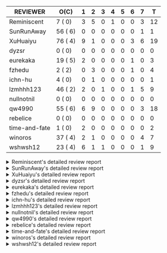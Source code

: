 |   REVIEWER    |  O(C)   | 1 | 2 | 3 | 4 | 5 | 6 | 7 | T  |
|---------------|---------|---|---|---|---|---|---|---|----|
| Reminiscent   |  7 ( 0) | 3 | 5 | 0 | 1 | 0 | 0 | 3 | 12 |
| SunRunAway    | 56 ( 6) | 0 | 0 | 0 | 0 | 0 | 0 | 1 |  1 |
| XuHuaiyu      | 76 ( 4) | 9 | 1 | 0 | 0 | 0 | 3 | 6 | 19 |
| dyzsr         |  0 ( 0) | 0 | 0 | 0 | 0 | 0 | 0 | 0 |  0 |
| eurekaka      | 19 ( 5) | 2 | 0 | 0 | 0 | 0 | 1 | 0 |  3 |
| fzhedu        |  2 ( 2) | 0 | 3 | 0 | 0 | 0 | 1 | 0 |  4 |
| ichn-hu       |  4 ( 0) | 0 | 1 | 0 | 0 | 0 | 0 | 0 |  1 |
| lzmhhh123     | 46 ( 2) | 2 | 0 | 1 | 0 | 0 | 1 | 5 |  9 |
| nullnotnil    |  0 ( 0) | 0 | 0 | 0 | 0 | 0 | 0 | 0 |  0 |
| qw4990        | 55 ( 6) | 6 | 9 | 0 | 0 | 0 | 0 | 3 | 18 |
| rebelice      |  0 ( 0) | 0 | 0 | 0 | 0 | 0 | 0 | 0 |  0 |
| time-and-fate |  1 ( 0) | 2 | 0 | 0 | 0 | 0 | 0 | 0 |  2 |
| winoros       | 37 ( 4) | 2 | 1 | 0 | 0 | 0 | 0 | 4 |  7 |
| wshwsh12      | 23 ( 4) | 6 | 1 | 1 | 0 | 0 | 0 | 1 |  9 |


<details> 
  <summary>Reminiscent's detailed review report</summary> 

## To Be Reviewed

|    REPO    |                                                               PR                                                                | C | LASTED |
|------------|---------------------------------------------------------------------------------------------------------------------------------|---|--------|
| tidb/21137 | [executor: specially handle empty input for apply's outer child aggregate (#20544)](https://github.com/pingcap/tidb/pull/21137) |   | 41d20h |
| tidb/21550 | [planner : fix unsigned_decimal_col=-int_cnst access index (#21198)](https://github.com/pingcap/tidb/pull/21550)                |   | 22d20h |
| tidb/21614 | [planner: do not propagate column eq with different column types (#21495)](https://github.com/pingcap/tidb/pull/21614)          |   | 21d14h |
| tidb/21896 | [planner: fix union doesn't handle collate correctly (#21854)](https://github.com/pingcap/tidb/pull/21896)                      |   | 9d19h  |
| tidb/21936 | [expression: fix wrong type inferring for ceiling function. (#21920)](https://github.com/pingcap/tidb/pull/21936)               |   | 8d17h  |
| tidb/21957 | [planner: fix unknown columns in join using below agg (#21922)](https://github.com/pingcap/tidb/pull/21957)                     |   | 7d23h  |
| tidb/21964 | [planner: add plancodec id for all type TableScan/IndexScan. (#21935)](https://github.com/pingcap/tidb/pull/21964)              |   | 7d18h  |


## Reviewed in Last 7 Days

|    REPO    |                                                                  PR                                                                  | C | D |   R   |
|------------|--------------------------------------------------------------------------------------------------------------------------------------|---|---|-------|
| tidb/22104 | [executor: fix incompatible escape behaviors in `select into outfile` (#22100)](https://github.com/pingcap/tidb/pull/22104)          |   | 1 | 0h    |
| tidb/22103 | [executor: fix incompatible escape behaviors in `select into outfile` (#22100)](https://github.com/pingcap/tidb/pull/22103)          |   | 1 | 0h    |
| tidb/22100 | [executor: fix incompatible escape behaviors in `select into outfile`](https://github.com/pingcap/tidb/pull/22100)                   |   | 1 | 0h    |
| tidb/22074 | [planner: fix incorrect range for prefix index range scan (#22037)](https://github.com/pingcap/tidb/pull/22074)                      |   | 2 | 0h    |
| tidb/22075 | [planner: fix incorrect range for prefix index range scan (#22037)](https://github.com/pingcap/tidb/pull/22075)                      |   | 2 | 0h    |
| tidb/21994 | [range: fix overflow value access index ](https://github.com/pingcap/tidb/pull/21994)                                                |   | 2 | 5d0h  |
| tidb/21868 | [bindinfo: sync concurrent ops on mysql.bind_info from multiple tidb instances (#21629)](https://github.com/pingcap/tidb/pull/21868) |   | 2 | 11d7h |
| tidb/21931 | [*: support baseline capture for prepared statements (#21271)](https://github.com/pingcap/tidb/pull/21931)                           |   | 2 | 6d19h |
| tidb/22037 | [planner: fix incorrect range for prefix index range scan](https://github.com/pingcap/tidb/pull/22037)                               |   | 4 | 2d12h |
| tidb/21782 | [bindinfo: refine logs of SQL bind (#21351)](https://github.com/pingcap/tidb/pull/21782)                                             |   | 7 | 8d23h |
| tidb/21970 | [planner: generate correct query block name and offset for update / delete (#21823)](https://github.com/pingcap/tidb/pull/21970)     |   | 7 | 17h   |
| tidb/21941 | [bindinfo: enforce default_db to lower case for SQL bind operations (#21861)](https://github.com/pingcap/tidb/pull/21941)            |   | 7 | 1d15h |


</details> 


<details> 
  <summary>SunRunAway's detailed review report</summary> 

## To Be Reviewed

|     REPO     |                                                                      PR                                                                       | C | LASTED  |
|--------------|-----------------------------------------------------------------------------------------------------------------------------------------------|---|---------|
| docs-cn/4913 | [explain: add indexes](https://github.com/pingcap/docs-cn/pull/4913)                                                                          |   | 44d18h  |
| docs/4547    | [add log redaction-related contents](https://github.com/pingcap/docs/pull/4547)                                                               |   | 14h     |
| tidb/15370   | [planner,executor: Refactor Shuffle and implement parallel Sort](https://github.com/pingcap/tidb/pull/15370)                                  | Y | 291d19h |
| docs-cn/4933 | [explain: add joins](https://github.com/pingcap/docs-cn/pull/4933)                                                                            |   | 40d20h  |
| tidb/15462   | [executor: implement `graceHashJoin`](https://github.com/pingcap/tidb/pull/15462)                                                             | Y | 287d18h |
| tidb/16967   | [executor: Refactor Shuffle and implement parallel sort (executor part)](https://github.com/pingcap/tidb/pull/16967)                          | Y | 242d10h |
| tidb/17238   | [*: refactor table.Allocator to improve readability](https://github.com/pingcap/tidb/pull/17238)                                              |   | 229d18h |
| tidb/19120   | [executor: Concurrently fetch chunks and insert them to a concurrent hash table in hash build](https://github.com/pingcap/tidb/pull/19120)    |   | 141d21h |
| tidb/19178   | [executor: Refactor probe channel](https://github.com/pingcap/tidb/pull/19178)                                                                |   | 139d17h |
| tidb/19347   | [executor: support new syntax `create/drop binding for digest` for tidb dashboard usage](https://github.com/pingcap/tidb/pull/19347)          |   | 131d23h |
| tidb/19807   | [executor: parallel evaluation for hash aggregate distinct](https://github.com/pingcap/tidb/pull/19807)                                       |   | 117d11h |
| tidb/19900   | [executor: enable inline projection for sort&topN](https://github.com/pingcap/tidb/pull/19900)                                                | Y | 112d18h |
| tidb/20140   | [expressions: Support `bin-to-uuid` and `uuid-to-bin`](https://github.com/pingcap/tidb/pull/20140)                                            |   | 99d22h  |
| tidb/20220   | [*: new secondary index value format](https://github.com/pingcap/tidb/pull/20220)                                                             |   | 96d17h  |
| tidb/20316   | [docs/design: add design doc for index usage information](https://github.com/pingcap/tidb/pull/20316)                                         |   | 91d17h  |
| tidb/20335   | [planner, executor: enable inline projection for Selection](https://github.com/pingcap/tidb/pull/20335)                                       | Y | 88d18h  |
| tidb/20360   | [planner: refine explain info for batch cop](https://github.com/pingcap/tidb/pull/20360)                                                      |   | 82d22h  |
| tidb/20397   | [parser: replace ast.SelectLockInShareMode with ast.SelectLockForShare](https://github.com/pingcap/tidb/pull/20397)                           |   | 80d18h  |
| tidb/20615   | [utils: Avoid panic when getting memory](https://github.com/pingcap/tidb/pull/20615)                                                          |   | 68d2h   |
| tidb/20689   | [expression: make TIME function compatible with MySQL (#19158)](https://github.com/pingcap/tidb/pull/20689)                                   |   | 63d20h  |
| tidb/20750   | [executor, infoschema, planner: optimize query cluster_slow_query](https://github.com/pingcap/tidb/pull/20750)                                |   | 58d23h  |
| tidb/20752   | [*: trace statsCache and preparePlanCache by Global memory tracker.](https://github.com/pingcap/tidb/pull/20752)                              |   | 58d22h  |
| tidb/20765   | [planner: support stable result mode](https://github.com/pingcap/tidb/pull/20765)                                                             |   | 58d17h  |
| tidb/21137   | [executor: specially handle empty input for apply's outer child aggregate (#20544)](https://github.com/pingcap/tidb/pull/21137)               |   | 41d20h  |
| tidb/21207   | [planner: fix the inappropriate out-of-range range estimation rule](https://github.com/pingcap/tidb/pull/21207)                               |   | 37d19h  |
| tidb/21277   | [executor: fix split table with large integers](https://github.com/pingcap/tidb/pull/21277)                                                   |   | 35d20h  |
| tidb/21310   | [types: convert string to MySQL BIT correctly](https://github.com/pingcap/tidb/pull/21310)                                                    |   | 34d22h  |
| tidb/21364   | [expression: Add test cases to cover the cases when invalid int value is casted as TIME (#18653)](https://github.com/pingcap/tidb/pull/21364) |   | 31d1h   |
| tidb/21381   | [*: optimize analyze cluster index table](https://github.com/pingcap/tidb/pull/21381)                                                         |   | 30d17h  |
| tidb/21386   | [expression: Disable cast decimal as string push down to TiFlash](https://github.com/pingcap/tidb/pull/21386)                                 |   | 30d16h  |
| tidb/21443   | [*: Let binary literal can be convert to enum and set (#20789)](https://github.com/pingcap/tidb/pull/21443)                                   |   | 28d14h  |
| tidb/21504   | [planner: fix invalid convert type in between...and... (#19820)](https://github.com/pingcap/tidb/pull/21504)                                  | Y | 26d15h  |
| tidb/21546   | [planner: do not push down the aggregation function with correlated column (#21453)](https://github.com/pingcap/tidb/pull/21546)              |   | 22d23h  |
| tidb/21573   | [expression: fix incorrect result of IsTrue function for time types (#21534)](https://github.com/pingcap/tidb/pull/21573)                     |   | 22d13h  |
| tidb/21810   | [expression: handle hybrid field types for where clause (#21724)](https://github.com/pingcap/tidb/pull/21810)                                 |   | 15d18h  |
| tidb/21813   | [expression: handle tp.flen overflow in to_base64 function (#20947)](https://github.com/pingcap/tidb/pull/21813)                              |   | 15d17h  |
| tidb/21834   | [planner: enhanced index range calculation plan](https://github.com/pingcap/tidb/pull/21834)                                                  |   | 14d19h  |
| tidb/21876   | [planner: bypass the DNF restriction if index merge hint is specified (#20799)](https://github.com/pingcap/tidb/pull/21876)                   |   | 12d19h  |
| tidb/21877   | [planner: fix correlated aggregates which should be evaluated in outer query (#21431)](https://github.com/pingcap/tidb/pull/21877)            |   | 12d19h  |
| tidb/21878   | [planner: do not push down lock to pointGet/bacthPointGet when selection exists](https://github.com/pingcap/tidb/pull/21878)                  |   | 12d18h  |
| tidb/21890   | [*: redact some error code, part(3/3) (#21866)](https://github.com/pingcap/tidb/pull/21890)                                                   |   | 10d15h  |
| tidb/21936   | [expression: fix wrong type inferring for ceiling function. (#21920)](https://github.com/pingcap/tidb/pull/21936)                             |   | 8d17h   |
| tidb/21956   | [planner/preprocessor: disallow into-outfile clause in some place](https://github.com/pingcap/tidb/pull/21956)                                |   | 7d23h   |
| tidb/21960   | [types: Regard `TypeNewDecimal` as not a `hasVariantFieldLength` type. (#21849)](https://github.com/pingcap/tidb/pull/21960)                  |   | 7d21h   |
| tidb/21982   | [executor: improve the runtime stats of index lookup reader](https://github.com/pingcap/tidb/pull/21982)                                      |   | 7d14h   |
| tidb/22026   | [expression: separated arithmeticPlusIntSig](https://github.com/pingcap/tidb/pull/22026)                                                      |   | 5d20h   |
| tidb/22043   | [planner, executor: enhance the limit pushdown rule.](https://github.com/pingcap/tidb/pull/22043)                                             |   | 3d11h   |
| tidb/22058   | [variable: move noop sysvars to separate file](https://github.com/pingcap/tidb/pull/22058)                                                    |   | 2d7h    |
| tidb/22073   | [executor: always decode the value first and then the handle](https://github.com/pingcap/tidb/pull/22073)                                     |   | 1d18h   |
| tidb/22089   | [executor: fix signed cluster index behavior (#22085)](https://github.com/pingcap/tidb/pull/22089)                                            |   | 23h     |
| tidb/22090   | [planner: push aggregation operators down to projection and union by default](https://github.com/pingcap/tidb/pull/22090)                     |   | 22h     |
| tidb/22103   | [executor: fix incompatible escape behaviors in `select into outfile` (#22100)](https://github.com/pingcap/tidb/pull/22103)                   |   | 16h     |
| tidb/22104   | [executor: fix incompatible escape behaviors in `select into outfile` (#22100)](https://github.com/pingcap/tidb/pull/22104)                   |   | 16h     |
| tidb/22106   | [executor: avoid log duplicate index name in slow-log (#22057)](https://github.com/pingcap/tidb/pull/22106)                                   |   | 14h     |
| tidb/22107   | [executor: avoid log duplicate index name in slow-log (#22057)](https://github.com/pingcap/tidb/pull/22107)                                   |   | 14h     |
| tidb/22114   | [test: fix globalkilltest (#21987)](https://github.com/pingcap/tidb/pull/22114)                                                               |   | 12h     |


## Reviewed in Last 7 Days

|    REPO    |                                   PR                                   | C | D | R  |
|------------|------------------------------------------------------------------------|---|---|----|
| tidb/21987 | [test: fix globalkilltest](https://github.com/pingcap/tidb/pull/21987) |   | 7 | 9h |


</details> 


<details> 
  <summary>XuHuaiyu's detailed review report</summary> 

## To Be Reviewed

|     REPO     |                                                                              PR                                                                              | C | LASTED  |
|--------------|--------------------------------------------------------------------------------------------------------------------------------------------------------------|---|---------|
| tidb/19292   | [planner: suppport left join in join reorder](https://github.com/pingcap/tidb/pull/19292)                                                                    |   | 133d17h |
| docs-cn/5139 | [system variable: add tidb_enable_rate_limit_action  (#4975)](https://github.com/pingcap/docs-cn/pull/5139)                                                  |   | 9d15h   |
| tidb/19900   | [executor: enable inline projection for sort&topN](https://github.com/pingcap/tidb/pull/19900)                                                               | Y | 112d18h |
| tidb/20040   | [planner, expression: take NullFlag into consideration when optimize the `int non-const` <cmp > `non-int const`](https://github.com/pingcap/tidb/pull/20040) | Y | 105d14h |
| tidb/20140   | [expressions: Support `bin-to-uuid` and `uuid-to-bin`](https://github.com/pingcap/tidb/pull/20140)                                                           |   | 99d22h  |
| tidb/20311   | [expression: fix overflow error when convert bit to int64 (#20266)](https://github.com/pingcap/tidb/pull/20311)                                              |   | 91d21h  |
| tidb/20350   | [executor: support read global indexes in IndexMergeReader and index join](https://github.com/pingcap/tidb/pull/20350)                                       | Y | 85d14h  |
| tidb/20505   | [*: Add metrics for oom-action and sql memory usage.](https://github.com/pingcap/tidb/pull/20505)                                                            |   | 72d19h  |
| tidb/20576   | [*: fix stats feedback after tableReader handle multiple ranges](https://github.com/pingcap/tidb/pull/20576)                                                 |   | 70d13h  |
| tidb/20613   | [executor: fix issue of hash join fetch time inaccurate](https://github.com/pingcap/tidb/pull/20613)                                                         |   | 68d13h  |
| tidb/20752   | [*: trace statsCache and preparePlanCache by Global memory tracker.](https://github.com/pingcap/tidb/pull/20752)                                             |   | 58d22h  |
| tidb/20790   | [collation: add pinyin collation for chinese charset support](https://github.com/pingcap/tidb/pull/20790)                                                    |   | 57d21h  |
| tidb/20793   | [planner, executor: enable inline projection for Apply](https://github.com/pingcap/tidb/pull/20793)                                                          |   | 57d21h  |
| tidb/20905   | [planner: fix statement-optimize not work in `TryFastPlan`](https://github.com/pingcap/tidb/pull/20905)                                                      |   | 54d17h  |
| tidb/20972   | [expression: POC implementation of Vitess hashing algorithm.](https://github.com/pingcap/tidb/pull/20972)                                                    |   | 50d1h   |
| tidb/21064   | [planner, executor: fix cast not check error](https://github.com/pingcap/tidb/pull/21064)                                                                    |   | 45d9h   |
| tidb/21149   | [executor:Add runtime stat for IndexMergeReaderExecutor (#20653)](https://github.com/pingcap/tidb/pull/21149)                                                |   | 41d15h  |
| tidb/21155   | [util/chunk: fix slice out of bound panic](https://github.com/pingcap/tidb/pull/21155)                                                                       |   | 41d12h  |
| tidb/21228   | [executor: return the result immediately when combining LIMIT row_count with DISTINCT](https://github.com/pingcap/tidb/pull/21228)                           |   | 37d14h  |
| tidb/21304   | [executor: Add the HashAggExec runtime information (#20577)](https://github.com/pingcap/tidb/pull/21304)                                                     |   | 35d12h  |
| tidb/21334   | [*: make rollback work on user-defined variables](https://github.com/pingcap/tidb/pull/21334)                                                                |   | 34d14h  |
| tidb/21340   | [executor: initialize expensive query handler on domain creation](https://github.com/pingcap/tidb/pull/21340)                                                |   | 34d0h   |
| tidb/21425   | [planner: natural join not consider rowid and null eq not propagate (#21328)](https://github.com/pingcap/tidb/pull/21425)                                    |   | 28d22h  |
| tidb/21459   | [planner: push down projection for tiflash](https://github.com/pingcap/tidb/pull/21459)                                                                      |   | 27d22h  |
| tidb/21473   | [ddl: check the generated column offset when modifies column (#21458)](https://github.com/pingcap/tidb/pull/21473)                                           |   | 27d17h  |
| tidb/21476   | [planner: check for decimal format in cast expr (#20836)](https://github.com/pingcap/tidb/pull/21476)                                                        |   | 27d15h  |
| tidb/21477   | [planner: check for decimal format in cast expr (#20836)](https://github.com/pingcap/tidb/pull/21477)                                                        |   | 27d15h  |
| tidb/21483   | [executor, store/tikv: locks exist keys for point_get & batch_point_get (#21229)](https://github.com/pingcap/tidb/pull/21483)                                |   | 27d13h  |
| tidb/21488   | [planner: fix ambiguous field when resolve having expr  (#21165)](https://github.com/pingcap/tidb/pull/21488)                                                |   | 26d23h  |
| tidb/21504   | [planner: fix invalid convert type in between...and... (#19820)](https://github.com/pingcap/tidb/pull/21504)                                                 | Y | 26d15h  |
| tidb/21532   | [expression: set IsBooleanFlag for boolean scalar functions (#20706)](https://github.com/pingcap/tidb/pull/21532)                                            |   | 23d17h  |
| tidb/21536   | [executor: add slow-log file meta cache to avoid repeat read file meta information](https://github.com/pingcap/tidb/pull/21536)                              |   | 23d15h  |
| tidb/21550   | [planner : fix unsigned_decimal_col=-int_cnst access index (#21198)](https://github.com/pingcap/tidb/pull/21550)                                             |   | 22d20h  |
| tidb/21564   | [ddl: fix Incorrect behavior of NO_ZERO_DATE when altering table](https://github.com/pingcap/tidb/pull/21564)                                                |   | 22d16h  |
| tidb/21573   | [expression: fix incorrect result of IsTrue function for time types (#21534)](https://github.com/pingcap/tidb/pull/21573)                                    |   | 22d13h  |
| tidb/21590   | [expression: fix compatibility behaviors in sec_to_time with MySQL  (#21555)](https://github.com/pingcap/tidb/pull/21590)                                    |   | 21d21h  |
| tidb/21593   | [expression: fix convert number base for hybrid type (#21554)](https://github.com/pingcap/tidb/pull/21593)                                                   |   | 21d20h  |
| tidb/21602   | [expression: not evaluate time addition for timestamp with 2 args if 1st arg's year is zero (#21572)](https://github.com/pingcap/tidb/pull/21602)            |   | 21d17h  |
| tidb/21608   | [expression: fix error "invalid time format: '{0 0 0 0 0 0 0}'" for timestampAdd (#21591)](https://github.com/pingcap/tidb/pull/21608)                       |   | 21d16h  |
| tidb/21610   | [*: remove needless InInsertStmt (#19787)](https://github.com/pingcap/tidb/pull/21610)                                                                       |   | 21d15h  |
| tidb/21614   | [planner: do not propagate column eq with different column types (#21495)](https://github.com/pingcap/tidb/pull/21614)                                       |   | 21d14h  |
| tidb/21626   | [test: convert test to benchmard test to make ci stable (#21616)](https://github.com/pingcap/tidb/pull/21626)                                                |   | 20d23h  |
| tidb/21635   | [expression: handle invalid argument for addtime and subtime function  (#21600)](https://github.com/pingcap/tidb/pull/21635)                                 |   | 20d19h  |
| tidb/21673   | [expression, types: fix unexpected result from TIME() when fsp digits > 6 (#21652)](https://github.com/pingcap/tidb/pull/21673)                              |   | 19d17h  |
| tidb/21676   | [expression: fix compatibility of extract day_time unit functions (#21601)](https://github.com/pingcap/tidb/pull/21676)                                      |   | 19d17h  |
| tidb/21680   | [planner: report error when ORDER BY conflicts with DISTINCT (#21286)](https://github.com/pingcap/tidb/pull/21680)                                           |   | 19d16h  |
| tidb/21697   | [planner: check for only_full_group_by in ORDER BY and HAVING (#21216)](https://github.com/pingcap/tidb/pull/21697)                                          |   | 16d20h  |
| tidb/21711   | [expression: Fix unexpected panic when using IF function. (#21132)](https://github.com/pingcap/tidb/pull/21711)                                              |   | 16d17h  |
| tidb/21714   | [planner: fix the coercibility of the cast function (#21705)](https://github.com/pingcap/tidb/pull/21714)                                                    |   | 16d17h  |
| tidb/21718   | [types: fix compare object json type (#21703)](https://github.com/pingcap/tidb/pull/21718)                                                                   |   | 16d16h  |
| tidb/21785   | [types: fix compare float64 with float64 in json (#21709)](https://github.com/pingcap/tidb/pull/21785)                                                       |   | 15d22h  |
| tidb/21808   | [planner: fix the fail when we compare multi fields in the subquery (#21699)](https://github.com/pingcap/tidb/pull/21808)                                    |   | 15d18h  |
| tidb/21810   | [expression: handle hybrid field types for where clause (#21724)](https://github.com/pingcap/tidb/pull/21810)                                                |   | 15d18h  |
| tidb/21813   | [expression: handle tp.flen overflow in to_base64 function (#20947)](https://github.com/pingcap/tidb/pull/21813)                                             |   | 15d17h  |
| tidb/21826   | [types: refine JSON conversion, throw err when object/array convert to integer/float/decimal](https://github.com/pingcap/tidb/pull/21826)                    |   | 15d11h  |
| tidb/21839   | [planner/core: add 'split table using statistics' statement](https://github.com/pingcap/tidb/pull/21839)                                                     |   | 14d15h  |
| tidb/21853   | [expression: fix compatibility behaviors in time_format with MySQL (#21559)](https://github.com/pingcap/tidb/pull/21853)                                     |   | 13d19h  |
| tidb/21870   | [types: report error for json object with key length >= 65536 (#21779)](https://github.com/pingcap/tidb/pull/21870)                                          |   | 12d23h  |
| tidb/21874   | [expression:truncate decimal value instead of return error (#21691)](https://github.com/pingcap/tidb/pull/21874)                                             |   | 12d20h  |
| tidb/21877   | [planner: fix correlated aggregates which should be evaluated in outer query (#21431)](https://github.com/pingcap/tidb/pull/21877)                           |   | 12d19h  |
| tidb/21896   | [planner: fix union doesn't handle collate correctly (#21854)](https://github.com/pingcap/tidb/pull/21896)                                                   |   | 9d19h   |
| tidb/21897   | [executor: support exact staleness begin statement](https://github.com/pingcap/tidb/pull/21897)                                                              |   | 9d18h   |
| tidb/21916   | [server: double type column from table should ignore its decimal (#21788)](https://github.com/pingcap/tidb/pull/21916)                                       |   | 8d23h   |
| tidb/21924   | [expression: fix type infer for tidb's builtin compare(least and greatest) (#21150)](https://github.com/pingcap/tidb/pull/21924)                             |   | 8d19h   |
| tidb/21936   | [expression: fix wrong type inferring for ceiling function. (#21920)](https://github.com/pingcap/tidb/pull/21936)                                            |   | 8d17h   |
| tidb/21957   | [planner: fix unknown columns in join using below agg (#21922)](https://github.com/pingcap/tidb/pull/21957)                                                  |   | 7d23h   |
| tidb/21958   | [expression: fix comparing json with string (#21903)](https://github.com/pingcap/tidb/pull/21958)                                                            |   | 7d22h   |
| tidb/21964   | [planner: add plancodec id for all type TableScan/IndexScan. (#21935)](https://github.com/pingcap/tidb/pull/21964)                                           |   | 7d18h   |
| tidb/21972   | [executor: throw error when prepared statement is execute, deallocate or prepare (#21962)](https://github.com/pingcap/tidb/pull/21972)                       |   | 7d16h   |
| tidb/21982   | [executor: improve the runtime stats of index lookup reader](https://github.com/pingcap/tidb/pull/21982)                                                     |   | 7d14h   |
| tidb/22013   | [executor: fix unstable test Issue16696 (#22009)](https://github.com/pingcap/tidb/pull/22013)                                                                |   | 6d17h   |
| tidb/22014   | [executor: fix unstable test Issue16696 (#22009)](https://github.com/pingcap/tidb/pull/22014)                                                                |   | 6d17h   |
| tidb/22078   | [expression: return correct results for user variables of datetime type](https://github.com/pingcap/tidb/pull/22078)                                         |   | 1d16h   |
| tidb/22080   | [planner, expression: fix error when using IN combined with subquery](https://github.com/pingcap/tidb/pull/22080)                                            |   | 1d16h   |
| tidb/22092   | [store: trace `loadRegion` to see the PD region cache loading](https://github.com/pingcap/tidb/pull/22092)                                                   |   | 22h     |
| tidb/22107   | [executor: avoid log duplicate index name in slow-log (#22057)](https://github.com/pingcap/tidb/pull/22107)                                                  |   | 14h     |


## Reviewed in Last 7 Days

|     REPO     |                                                                    PR                                                                     | C | D |   R   |
|--------------|-------------------------------------------------------------------------------------------------------------------------------------------|---|---|-------|
| tidb/22111   | [config, session: promise the compatibility of oom-action when upgrading (#22102)](https://github.com/pingcap/tidb/pull/22111)            |   | 1 | 1h    |
| tidb/22115   | [util: add cache for mem info in container (#22109)](https://github.com/pingcap/tidb/pull/22115)                                          |   | 1 | 0h    |
| tidb/22112   | [bootstrap: add mysql.user columns for parser#1121 (#21856)](https://github.com/pingcap/tidb/pull/22112)                                  |   | 1 | 0h    |
| tidb/22104   | [executor: fix incompatible escape behaviors in `select into outfile` (#22100)](https://github.com/pingcap/tidb/pull/22104)               |   | 1 | 2h    |
| tidb/22103   | [executor: fix incompatible escape behaviors in `select into outfile` (#22100)](https://github.com/pingcap/tidb/pull/22103)               |   | 1 | 2h    |
| tidb/22100   | [executor: fix incompatible escape behaviors in `select into outfile`](https://github.com/pingcap/tidb/pull/22100)                        |   | 1 | 0h    |
| tidb/22095   | [select into outfile `untime error: index out of range` (#22038)](https://github.com/pingcap/tidb/pull/22095)                             |   | 1 | 1h    |
| tidb/22094   | [select into outfile `untime error: index out of range` (#22038)](https://github.com/pingcap/tidb/pull/22094)                             |   | 1 | 1h    |
| tidb/22038   | [select into outfile `untime error: index out of range`](https://github.com/pingcap/tidb/pull/22038)                                      |   | 1 | 4d17h |
| tidb/22056   | [planner, store/tikv, executor:Support shuffled hash join and refine codes (#20894)](https://github.com/pingcap/tidb/pull/22056)          |   | 2 | 21h   |
| docs-cn/5159 | [add variable item `tidb_track_aggregate_memory_usage`](https://github.com/pingcap/docs-cn/pull/5159)                                     |   | 6 | 1d6h  |
| tidb/20894   | [planner, store/tikv, executor:Support shuffled hash join and refine codes](https://github.com/pingcap/tidb/pull/20894)                   |   | 6 | 49d0h |
| tidb/22022   | [planner/codec: fix issue of decode plan error cause by without escape special char (#21937)](https://github.com/pingcap/tidb/pull/22022) |   | 6 | 3h    |
| tidb/22019   | [planner/codec: fix issue of decode plan error cause by without escape special char (#21937)](https://github.com/pingcap/tidb/pull/22019) |   | 7 | 13h   |
| tidb/21937   | [planner/codec: fix issue of decode plan error cause by without escape special char](https://github.com/pingcap/tidb/pull/21937)          |   | 7 | 2d0h  |
| tidb/22009   | [executor: fix unstable test Issue16696](https://github.com/pingcap/tidb/pull/22009)                                                      |   | 7 | 0h    |
| tidb/22008   | [ddl: fix db_test failure caused by domain reload delay under a high overload (#21928)](https://github.com/pingcap/tidb/pull/22008)       |   | 7 | 0h    |
| tidb/21497   | [ddl: add the `not` expression check when creating a partition table](https://github.com/pingcap/tidb/pull/21497)                         |   | 7 | 20d0h |
| tidb/21997   | [planner: add special partition pruner for list columns partition (#21577)](https://github.com/pingcap/tidb/pull/21997)                   |   | 7 | 1h    |


</details> 


<details> 
  <summary>dyzsr's detailed review report</summary> 

## To Be Reviewed

| REPO | PR | C | LASTED |
|------|----|---|--------|


## Reviewed in Last 7 Days

| REPO | PR | C | D | R |
|------|----|---|---|---|


</details> 


<details> 
  <summary>eurekaka's detailed review report</summary> 

## To Be Reviewed

|    REPO    |                                                                  PR                                                                  | C | LASTED  |
|------------|--------------------------------------------------------------------------------------------------------------------------------------|---|---------|
| tidb/14729 | [planner: fix constant propagation for PredicatePushDown](https://github.com/pingcap/tidb/pull/14729)                                | Y | 323d18h |
| tidb/14831 | [planner/cascades: add implementationRule for IndexLookUpJoin](https://github.com/pingcap/tidb/pull/14831)                           |   | 316d18h |
| tidb/15090 | [planner/cascades: refine the row count estimation of TiKV layer Selection](https://github.com/pingcap/tidb/pull/15090)              |   | 302d18h |
| tidb/15157 | [planner/cascades: implement `HashCode` method for all the LogicalPlans](https://github.com/pingcap/tidb/pull/15157)                 | Y | 300d14h |
| tidb/15335 | [planner/cascades: add transformation rule PullAggregationUpApply & EliminateMaxOneRow](https://github.com/pingcap/tidb/pull/15335)  |   | 293d18h |
| tidb/15370 | [planner,executor: Refactor Shuffle and implement parallel Sort](https://github.com/pingcap/tidb/pull/15370)                         | Y | 291d19h |
| tidb/17276 | [planner/cascades: add rule InjectProjectionBelowSort](https://github.com/pingcap/tidb/pull/17276)                                   | Y | 226d9h  |
| tidb/18882 | [planner, executor: add explain for `MetricSummaryTableExtractor`](https://github.com/pingcap/tidb/pull/18882)                       | Y | 153d17h |
| tidb/19347 | [executor: support new syntax `create/drop binding for digest` for tidb dashboard usage](https://github.com/pingcap/tidb/pull/19347) |   | 131d23h |
| tidb/20580 | [statistics: add bucket ndv for index histogram](https://github.com/pingcap/tidb/pull/20580)                                         |   | 69d20h  |
| tidb/20877 | [statistics: collect index usage information](https://github.com/pingcap/tidb/pull/20877)                                            |   | 55d17h  |
| tidb/21444 | [planner: ignore anonymous index while tiflash replica is available](https://github.com/pingcap/tidb/pull/21444)                     |   | 28d12h  |
| tidb/21459 | [planner: push down projection for tiflash](https://github.com/pingcap/tidb/pull/21459)                                              |   | 27d22h  |
| tidb/21488 | [planner: fix ambiguous field when resolve having expr  (#21165)](https://github.com/pingcap/tidb/pull/21488)                        |   | 26d23h  |
| tidb/21573 | [expression: fix incorrect result of IsTrue function for time types (#21534)](https://github.com/pingcap/tidb/pull/21573)            |   | 22d13h  |
| tidb/21680 | [planner: report error when ORDER BY conflicts with DISTINCT (#21286)](https://github.com/pingcap/tidb/pull/21680)                   |   | 19d16h  |
| tidb/21697 | [planner: check for only_full_group_by in ORDER BY and HAVING (#21216)](https://github.com/pingcap/tidb/pull/21697)                  |   | 16d20h  |
| tidb/21994 | [range: fix overflow value access index ](https://github.com/pingcap/tidb/pull/21994)                                                |   | 6d23h   |
| tidb/22086 | [planner/core: fix a bug of adding enforcer.](https://github.com/pingcap/tidb/pull/22086)                                            |   | 1d11h   |


## Reviewed in Last 7 Days

|      REPO      |                                                                   PR                                                                   | C | D |   R   |
|----------------|----------------------------------------------------------------------------------------------------------------------------------------|---|---|-------|
| tidb/22080     | [planner, expression: fix error when using IN combined with subquery](https://github.com/pingcap/tidb/pull/22080)                      |   | 1 | 23h   |
| tidb/21275     | [*: rewrite origin SQL with default DB for SQL bindings](https://github.com/pingcap/tidb/pull/21275)                                   |   | 1 | 35d1h |
| tidb-test/1140 | [mysql_test: update show create table with charset info if column is generate (#1096)](https://github.com/pingcap/tidb-test/pull/1140) |   | 6 | 1h    |


</details> 


<details> 
  <summary>fzhedu's detailed review report</summary> 

## To Be Reviewed

|    REPO    |                                                   PR                                                   | C | LASTED  |
|------------|--------------------------------------------------------------------------------------------------------|---|---------|
| tidb/19845 | [expression:fix FORMAT compatibility issue #11206](https://github.com/pingcap/tidb/pull/19845)         | Y | 114d16h |
| tidb/20117 | [optimizer: fix issue on incorrect result of natural join](https://github.com/pingcap/tidb/pull/20117) | Y | 100d21h |


## Reviewed in Last 7 Days

|    REPO    |                                                                PR                                                                | C | D |   R    |
|------------|----------------------------------------------------------------------------------------------------------------------------------|---|---|--------|
| tidb/22053 | [execution: support explain analyze in mpp execution.](https://github.com/pingcap/tidb/pull/22053)                               |   | 2 | 23h    |
| tidb/22056 | [planner, store/tikv, executor:Support shuffled hash join and refine codes (#20894)](https://github.com/pingcap/tidb/pull/22056) |   | 2 | 21h    |
| tidb/20894 | [planner, store/tikv, executor:Support shuffled hash join and refine codes](https://github.com/pingcap/tidb/pull/20894)          |   | 2 | 52d19h |
| tidb/21631 | [tests: add mpp mock test, part 2](https://github.com/pingcap/tidb/pull/21631)                                                   |   | 6 | 15d1h  |


</details> 


<details> 
  <summary>ichn-hu's detailed review report</summary> 

## To Be Reviewed

|    REPO    |                                                            PR                                                            | C | LASTED  |
|------------|--------------------------------------------------------------------------------------------------------------------------|---|---------|
| tidb/18312 | [expression: fix compatible problem with mysql when parse datetime](https://github.com/pingcap/tidb/pull/18312)          |   | 182d17h |
| tidb/21676 | [expression: fix compatibility of extract day_time unit functions (#21601)](https://github.com/pingcap/tidb/pull/21676)  |   | 19d17h  |
| tidb/21850 | [expression: add implicit eval int and real for function dayname (#21806)](https://github.com/pingcap/tidb/pull/21850)   |   | 13d19h  |
| tidb/21853 | [expression: fix compatibility behaviors in time_format with MySQL (#21559)](https://github.com/pingcap/tidb/pull/21853) |   | 13d19h  |


## Reviewed in Last 7 Days

|    REPO    |                                                  PR                                                  | C | D |   R   |
|------------|------------------------------------------------------------------------------------------------------|---|---|-------|
| tidb/22038 | [select into outfile `untime error: index out of range`](https://github.com/pingcap/tidb/pull/22038) |   | 2 | 3d17h |


</details> 


<details> 
  <summary>lzmhhh123's detailed review report</summary> 

## To Be Reviewed

|     REPO     |                                                                    PR                                                                     | C | LASTED  |
|--------------|-------------------------------------------------------------------------------------------------------------------------------------------|---|---------|
| tidb/14729   | [planner: fix constant propagation for PredicatePushDown](https://github.com/pingcap/tidb/pull/14729)                                     | Y | 323d18h |
| docs-cn/4913 | [explain: add indexes](https://github.com/pingcap/docs-cn/pull/4913)                                                                      |   | 44d18h  |
| tidb/17414   | [add curCost based join reorder algorithm](https://github.com/pingcap/tidb/pull/17414)                                                    |   | 218d18h |
| tidb/19347   | [executor: support new syntax `create/drop binding for digest` for tidb dashboard usage](https://github.com/pingcap/tidb/pull/19347)      |   | 131d23h |
| tidb/19698   | [*: update test cases to support new collation enabled by default](https://github.com/pingcap/tidb/pull/19698)                            |   | 119d23h |
| tidb/20044   | [expression: Add column nullability checking before "refine args"](https://github.com/pingcap/tidb/pull/20044)                            | Y | 105d7h  |
| tidb/20444   | [expression: add json_merge_patch](https://github.com/pingcap/tidb/pull/20444)                                                            |   | 77d21h  |
| tidb/20465   | [expression: add uuidShortFunction](https://github.com/pingcap/tidb/pull/20465)                                                           |   | 76d19h  |
| tidb/20505   | [*: Add metrics for oom-action and sql memory usage.](https://github.com/pingcap/tidb/pull/20505)                                         |   | 72d19h  |
| tidb/20618   | [planner: fix update generated columns error](https://github.com/pingcap/tidb/pull/20618)                                                 |   | 67d20h  |
| tidb/20642   | [executor: modify admin executors to support partitioned table with global index](https://github.com/pingcap/tidb/pull/20642)             |   | 65d16h  |
| tidb/20825   | [executor: add diagnosis rule to check Transparent Huge Pages(THP) enabled (#20611)](https://github.com/pingcap/tidb/pull/20825)          |   | 56d19h  |
| tidb/20865   | [executor:Add runtime information for UnionScanExec](https://github.com/pingcap/tidb/pull/20865)                                          |   | 55d19h  |
| tidb/20903   | [planner: fix confused and unnecessary double-projection in plans.](https://github.com/pingcap/tidb/pull/20903)                           |   | 54d17h  |
| tidb/21018   | [planner: don't push down null sensitive join conditions (#19620)](https://github.com/pingcap/tidb/pull/21018)                            |   | 48d17h  |
| tidb/21051   | [executor: change read slow-log file module to concurrent](https://github.com/pingcap/tidb/pull/21051)                                    |   | 47d14h  |
| tidb/21137   | [executor: specially handle empty input for apply's outer child aggregate (#20544)](https://github.com/pingcap/tidb/pull/21137)           |   | 41d20h  |
| tidb/21195   | [brie: integrate lightning to suport IMPORT statement](https://github.com/pingcap/tidb/pull/21195)                                        |   | 37d23h  |
| tidb/21275   | [*: rewrite origin SQL with default DB for SQL bindings](https://github.com/pingcap/tidb/pull/21275)                                      |   | 35d22h  |
| tidb/21310   | [types: convert string to MySQL BIT correctly](https://github.com/pingcap/tidb/pull/21310)                                                |   | 34d22h  |
| tidb/21334   | [*: make rollback work on user-defined variables](https://github.com/pingcap/tidb/pull/21334)                                             |   | 34d14h  |
| tidb/21347   | [session: make rollback work on global variables](https://github.com/pingcap/tidb/pull/21347)                                             |   | 33d20h  |
| tidb/21401   | [expression: incompatibility with MySQL for ADDTIME()](https://github.com/pingcap/tidb/pull/21401)                                        |   | 30d11h  |
| tidb/21404   | [planner: fix unexpected bad plan when IndexJoin inner side estRow is 0. (#21084)](https://github.com/pingcap/tidb/pull/21404)            |   | 29d22h  |
| tidb/21444   | [planner: ignore anonymous index while tiflash replica is available](https://github.com/pingcap/tidb/pull/21444)                          |   | 28d12h  |
| tidb/21487   | [*: ensure TABLE statement works](https://github.com/pingcap/tidb/pull/21487)                                                             |   | 27d5h   |
| tidb/21641   | [executor: Fix pessimistic lock doesn't work on the partition table for subquery/joins](https://github.com/pingcap/tidb/pull/21641)       |   | 20d18h  |
| tidb/21651   | [planner: allow filter condition pushing down to IndexScan for prefix index](https://github.com/pingcap/tidb/pull/21651)                  |   | 20d14h  |
| tidb/21680   | [planner: report error when ORDER BY conflicts with DISTINCT (#21286)](https://github.com/pingcap/tidb/pull/21680)                        |   | 19d16h  |
| tidb/21711   | [expression: Fix unexpected panic when using IF function. (#21132)](https://github.com/pingcap/tidb/pull/21711)                           |   | 16d17h  |
| tidb/21808   | [planner: fix the fail when we compare multi fields in the subquery (#21699)](https://github.com/pingcap/tidb/pull/21808)                 |   | 15d18h  |
| tidb/21842   | [planner: Shuffle hash agg](https://github.com/pingcap/tidb/pull/21842)                                                                   |   | 14d10h  |
| tidb/21850   | [expression: add implicit eval int and real for function dayname (#21806)](https://github.com/pingcap/tidb/pull/21850)                    |   | 13d19h  |
| tidb/21853   | [expression: fix compatibility behaviors in time_format with MySQL (#21559)](https://github.com/pingcap/tidb/pull/21853)                  |   | 13d19h  |
| tidb/21870   | [types: report error for json object with key length >= 65536 (#21779)](https://github.com/pingcap/tidb/pull/21870)                       |   | 12d23h  |
| tidb/21877   | [planner: fix correlated aggregates which should be evaluated in outer query (#21431)](https://github.com/pingcap/tidb/pull/21877)        |   | 12d19h  |
| tidb/21924   | [expression: fix type infer for tidb's builtin compare(least and greatest) (#21150)](https://github.com/pingcap/tidb/pull/21924)          |   | 8d19h   |
| tidb/21954   | [planner/cascades: add rule `PushSelDownApply`](https://github.com/pingcap/tidb/pull/21954)                                               |   | 7d23h   |
| tidb/21968   | [types:  Add a limitation about float data type (#20929)](https://github.com/pingcap/tidb/pull/21968)                                     |   | 7d17h   |
| tidb/21969   | [types:  Add a limitation about float data type (#20929)](https://github.com/pingcap/tidb/pull/21969)                                     |   | 7d17h   |
| tidb/21972   | [executor: throw error when prepared statement is execute, deallocate or prepare (#21962)](https://github.com/pingcap/tidb/pull/21972)    |   | 7d16h   |
| tidb/21976   | [planner: report error for invalid window specs which are not used (#21083)](https://github.com/pingcap/tidb/pull/21976)                  |   | 7d16h   |
| tidb/22022   | [planner/codec: fix issue of decode plan error cause by without escape special char (#21937)](https://github.com/pingcap/tidb/pull/22022) |   | 6d0h    |
| tidb/22053   | [execution: support explain analyze in mpp execution.](https://github.com/pingcap/tidb/pull/22053)                                        |   | 2d18h   |
| tidb/22062   | [table: fix insert into _tidb_rowid panic and rebase it if needed](https://github.com/pingcap/tidb/pull/22062)                            |   | 1d23h   |
| tidb/22089   | [executor: fix signed cluster index behavior (#22085)](https://github.com/pingcap/tidb/pull/22089)                                        |   | 23h     |


## Reviewed in Last 7 Days

|     REPO     |                                                                     PR                                                                      | C | D |   R   |
|--------------|---------------------------------------------------------------------------------------------------------------------------------------------|---|---|-------|
| tidb/22111   | [config, session: promise the compatibility of oom-action when upgrading (#22102)](https://github.com/pingcap/tidb/pull/22111)              |   | 1 | 1h    |
| tidb/22085   | [executor: fix signed cluster index behavior](https://github.com/pingcap/tidb/pull/22085)                                                   |   | 1 | 13h   |
| tidb/22037   | [planner: fix incorrect range for prefix index range scan](https://github.com/pingcap/tidb/pull/22037)                                      |   | 3 | 2d19h |
| tidb/21338   | [expression: fix different types compare error](https://github.com/pingcap/tidb/pull/21338)                                                 |   | 6 | 28d8h |
| tidb/21953   | [executor, session, sessionctx: make last_plan_from_cache and last_plan_from_binding read-only](https://github.com/pingcap/tidb/pull/21953) |   | 7 | 1d5h  |
| tidb/22006   | [config: disable statistics feedback by default (#21923)](https://github.com/pingcap/tidb/pull/22006)                                       |   | 7 | 0h    |
| tidb/21237   | [executor: fix a bug that can not insert null into a not null column in the empty SQL mode](https://github.com/pingcap/tidb/pull/21237)     |   | 7 | 30d3h |
| tidb/22003   | [config: disable statistics feedback by default (#21923)](https://github.com/pingcap/tidb/pull/22003)                                       |   | 7 | 1h    |
| docs-cn/5156 | [errorcode: Add TiFlashServerBusy and TiFlashServerTimeout.](https://github.com/pingcap/docs-cn/pull/5156)                                  |   | 7 | 20h   |


</details> 


<details> 
  <summary>nullnotnil's detailed review report</summary> 

## To Be Reviewed

| REPO | PR | C | LASTED |
|------|----|---|--------|


## Reviewed in Last 7 Days

| REPO | PR | C | D | R |
|------|----|---|---|---|


</details> 


<details> 
  <summary>qw4990's detailed review report</summary> 

## To Be Reviewed

|    REPO     |                                                                          PR                                                                          | C | LASTED  |
|-------------|------------------------------------------------------------------------------------------------------------------------------------------------------|---|---------|
| tidb/16305  | [expression: separate signatures for `ModInt`](https://github.com/pingcap/tidb/pull/16305)                                                           | Y | 262d0h  |
| parser/1138 | [*: create / drop extended stats by ALTER TABLE](https://github.com/pingcap/parser/pull/1138)                                                        |   | 6d13h   |
| tidb/16967  | [executor: Refactor Shuffle and implement parallel sort (executor part)](https://github.com/pingcap/tidb/pull/16967)                                 | Y | 242d10h |
| tidb/17396  | [types: improve StrToDate performance](https://github.com/pingcap/tidb/pull/17396)                                                                   | Y | 219d10h |
| tidb/18882  | [planner, executor: add explain for `MetricSummaryTableExtractor`](https://github.com/pingcap/tidb/pull/18882)                                       | Y | 153d17h |
| tidb/19029  | [types: fix unexpected NOT_NULL flags](https://github.com/pingcap/tidb/pull/19029)                                                                   |   | 146d22h |
| tidb/19120  | [executor: Concurrently fetch chunks and insert them to a concurrent hash table in hash build](https://github.com/pingcap/tidb/pull/19120)           |   | 141d21h |
| tidb/19292  | [planner: suppport left join in join reorder](https://github.com/pingcap/tidb/pull/19292)                                                            |   | 133d17h |
| tidb/19957  | [executor: add builtin aggregate function `json_arrayagg`](https://github.com/pingcap/tidb/pull/19957)                                               | Y | 110d14h |
| tidb/20011  | [statistics: fix incorrect total count used in index selectivity computation](https://github.com/pingcap/tidb/pull/20011)                            |   | 106d15h |
| tidb/20316  | [docs/design: add design doc for index usage information](https://github.com/pingcap/tidb/pull/20316)                                                |   | 91d17h  |
| tidb/20354  | [planner: rename relational operators (#14575)](https://github.com/pingcap/tidb/pull/20354)                                                          | Y | 84d6h   |
| tidb/20399  | [*: make 'tidb_enable_change_column_type' available as a session variable](https://github.com/pingcap/tidb/pull/20399)                               |   | 80d16h  |
| tidb/20689  | [expression: make TIME function compatible with MySQL (#19158)](https://github.com/pingcap/tidb/pull/20689)                                          |   | 63d20h  |
| tidb/20708  | [*: separate auto_increment ID allocator from _tidb_rowid allocator](https://github.com/pingcap/tidb/pull/20708)                                     |   | 62d20h  |
| tidb/20750  | [executor, infoschema, planner: optimize query cluster_slow_query](https://github.com/pingcap/tidb/pull/20750)                                       |   | 58d23h  |
| tidb/20972  | [expression: POC implementation of Vitess hashing algorithm.](https://github.com/pingcap/tidb/pull/20972)                                            |   | 50d1h   |
| tidb/21018  | [planner: don't push down null sensitive join conditions (#19620)](https://github.com/pingcap/tidb/pull/21018)                                       |   | 48d17h  |
| tidb/21137  | [executor: specially handle empty input for apply's outer child aggregate (#20544)](https://github.com/pingcap/tidb/pull/21137)                      |   | 41d20h  |
| tidb/21149  | [executor:Add runtime stat for IndexMergeReaderExecutor (#20653)](https://github.com/pingcap/tidb/pull/21149)                                        |   | 41d15h  |
| tidb/21304  | [executor: Add the HashAggExec runtime information (#20577)](https://github.com/pingcap/tidb/pull/21304)                                             |   | 35d12h  |
| tidb/21318  | [planner, expression: use the range of column types to simplify expressions](https://github.com/pingcap/tidb/pull/21318)                             |   | 34d19h  |
| tidb/21359  | [*: add runtime stats for split region statement](https://github.com/pingcap/tidb/pull/21359)                                                        |   | 33d13h  |
| tidb/21401  | [expression: incompatibility with MySQL for ADDTIME()](https://github.com/pingcap/tidb/pull/21401)                                                   |   | 30d11h  |
| tidb/21408  | [statistics: fix a bug which causes panic when using the clustered index and the new collation (#21379)](https://github.com/pingcap/tidb/pull/21408) |   | 29d20h  |
| tidb/21424  | [sessionctx: move set variable to sysvar struct](https://github.com/pingcap/tidb/pull/21424)                                                         |   | 29d5h   |
| tidb/21464  | [server: return results of ongoing queries when graceful shutdown (#19669)](https://github.com/pingcap/tidb/pull/21464)                              |   | 27d20h  |
| tidb/21471  | [session: fix ineffective EXPLAIN FOR CONNECTION statement (#21044)](https://github.com/pingcap/tidb/pull/21471)                                     |   | 27d17h  |
| tidb/21476  | [planner: check for decimal format in cast expr (#20836)](https://github.com/pingcap/tidb/pull/21476)                                                |   | 27d15h  |
| tidb/21477  | [planner: check for decimal format in cast expr (#20836)](https://github.com/pingcap/tidb/pull/21477)                                                |   | 27d15h  |
| tidb/21508  | [execution: fix dayofweek('0000-00-00') behavior](https://github.com/pingcap/tidb/pull/21508)                                                        |   | 26d10h  |
| tidb/21525  | [expression: fix compatibility behaviors in zero datetime with MySQL (#21220)](https://github.com/pingcap/tidb/pull/21525)                           |   | 23d20h  |
| tidb/21610  | [*: remove needless InInsertStmt (#19787)](https://github.com/pingcap/tidb/pull/21610)                                                               |   | 21d15h  |
| tidb/21665  | [executor: fix LEAD and LAG's default value can not adapt to field type (#20747)](https://github.com/pingcap/tidb/pull/21665)                        |   | 19d19h  |
| tidb/21680  | [planner: report error when ORDER BY conflicts with DISTINCT (#21286)](https://github.com/pingcap/tidb/pull/21680)                                   |   | 19d16h  |
| tidb/21711  | [expression: Fix unexpected panic when using IF function. (#21132)](https://github.com/pingcap/tidb/pull/21711)                                      |   | 16d17h  |
| tidb/21876  | [planner: bypass the DNF restriction if index merge hint is specified (#20799)](https://github.com/pingcap/tidb/pull/21876)                          |   | 12d19h  |
| tidb/21887  | [types: support %X %V %W formats for STR_TO_DATE()](https://github.com/pingcap/tidb/pull/21887)                                                      |   | 11d11h  |
| tidb/21895  | [executor: fix load data in file get wrong result #20854](https://github.com/pingcap/tidb/pull/21895)                                                |   | 9d20h   |
| tidb/21924  | [expression: fix type infer for tidb's builtin compare(least and greatest) (#21150)](https://github.com/pingcap/tidb/pull/21924)                     |   | 8d19h   |
| tidb/21930  | [planner: propagate NDV of column groups across plan nodes (#17854)](https://github.com/pingcap/tidb/pull/21930)                                     |   | 8d18h   |
| tidb/21968  | [types:  Add a limitation about float data type (#20929)](https://github.com/pingcap/tidb/pull/21968)                                                |   | 7d17h   |
| tidb/21969  | [types:  Add a limitation about float data type (#20929)](https://github.com/pingcap/tidb/pull/21969)                                                |   | 7d17h   |
| tidb/21971  | [executor: fix `insert ignore` into not exists partition (#21904)](https://github.com/pingcap/tidb/pull/21971)                                       |   | 7d17h   |
| tidb/21977  | [expression: log functions that can not be pushed to cop](https://github.com/pingcap/tidb/pull/21977)                                                |   | 7d16h   |
| tidb/21982  | [executor: improve the runtime stats of index lookup reader](https://github.com/pingcap/tidb/pull/21982)                                             |   | 7d14h   |
| tidb/22021  | [distsql: fix cop stats string display when there is only 1 rpc (#21901) (#21999)](https://github.com/pingcap/tidb/pull/22021)                       |   | 6d0h    |
| tidb/22033  | [statistics: redesign the schema for `mysql.stats_extended`](https://github.com/pingcap/tidb/pull/22033)                                             |   | 5d17h   |
| tidb/22042  | [executor:return warning when load data meet no partition for incompatiable mysql,but err and abort](https://github.com/pingcap/tidb/pull/22042)     |   | 3d11h   |
| tidb/22078  | [expression: return correct results for user variables of datetime type](https://github.com/pingcap/tidb/pull/22078)                                 |   | 1d16h   |
| tidb/22090  | [planner: push aggregation operators down to projection and union by default](https://github.com/pingcap/tidb/pull/22090)                            |   | 22h     |
| tidb/22104  | [executor: fix incompatible escape behaviors in `select into outfile` (#22100)](https://github.com/pingcap/tidb/pull/22104)                          |   | 16h     |
| tidb/22106  | [executor: avoid log duplicate index name in slow-log (#22057)](https://github.com/pingcap/tidb/pull/22106)                                          |   | 14h     |
| tidb/22107  | [executor: avoid log duplicate index name in slow-log (#22057)](https://github.com/pingcap/tidb/pull/22107)                                          |   | 14h     |
| tidb/22110  | [config, session: promise the compatibility of oom-action when upgrading (#22102)](https://github.com/pingcap/tidb/pull/22110)                       |   | 13h     |


## Reviewed in Last 7 Days

|     REPO     |                                                                  PR                                                                  | C | D |   R    |
|--------------|--------------------------------------------------------------------------------------------------------------------------------------|---|---|--------|
| tidb/22102   | [config, session: promise the compatibility of oom-action when upgrading](https://github.com/pingcap/tidb/pull/22102)                |   | 1 | 0h     |
| tidb/22057   | [executor: avoid log duplicate index name in slow-log](https://github.com/pingcap/tidb/pull/22057)                                   |   | 1 | 1d19h  |
| tidb/22095   | [select into outfile `untime error: index out of range` (#22038)](https://github.com/pingcap/tidb/pull/22095)                        |   | 1 | 1h     |
| tidb/22094   | [select into outfile `untime error: index out of range` (#22038)](https://github.com/pingcap/tidb/pull/22094)                        |   | 1 | 1h     |
| tidb/20580   | [statistics: add bucket ndv for index histogram](https://github.com/pingcap/tidb/pull/20580)                                         |   | 1 | 68d21h |
| tidb/22038   | [select into outfile `untime error: index out of range`](https://github.com/pingcap/tidb/pull/22038)                                 |   | 1 | 4d14h  |
| docs-cn/5164 | [statistics: add docs for version 2](https://github.com/pingcap/docs-cn/pull/5164)                                                   |   | 2 | 5d4h   |
| tidb/21931   | [*: support baseline capture for prepared statements (#21271)](https://github.com/pingcap/tidb/pull/21931)                           |   | 2 | 7d2h   |
| tidb/21868   | [bindinfo: sync concurrent ops on mysql.bind_info from multiple tidb instances (#21629)](https://github.com/pingcap/tidb/pull/21868) |   | 2 | 11d14h |
| tidb/21970   | [planner: generate correct query block name and offset for update / delete (#21823)](https://github.com/pingcap/tidb/pull/21970)     |   | 2 | 6d0h   |
| tidb/21941   | [bindinfo: enforce default_db to lower case for SQL bind operations (#21861)](https://github.com/pingcap/tidb/pull/21941)            |   | 2 | 6d22h  |
| tidb/22074   | [planner: fix incorrect range for prefix index range scan (#22037)](https://github.com/pingcap/tidb/pull/22074)                      |   | 2 | 0h     |
| tidb/22075   | [planner: fix incorrect range for prefix index range scan (#22037)](https://github.com/pingcap/tidb/pull/22075)                      |   | 2 | 0h     |
| tidb/21275   | [*: rewrite origin SQL with default DB for SQL bindings](https://github.com/pingcap/tidb/pull/21275)                                 |   | 2 | 34d4h  |
| tidb/22037   | [planner: fix incorrect range for prefix index range scan](https://github.com/pingcap/tidb/pull/22037)                               |   | 2 | 3d17h  |
| tidb/21782   | [bindinfo: refine logs of SQL bind (#21351)](https://github.com/pingcap/tidb/pull/21782)                                             |   | 7 | 9d6h   |
| tidb/22007   | [statistics, executor: refactor statistics on columns (#21817)](https://github.com/pingcap/tidb/pull/22007)                          |   | 7 | 0h     |
| tidb/22006   | [config: disable statistics feedback by default (#21923)](https://github.com/pingcap/tidb/pull/22006)                                |   | 7 | 0h     |


</details> 


<details> 
  <summary>rebelice's detailed review report</summary> 

## To Be Reviewed

| REPO | PR | C | LASTED |
|------|----|---|--------|


## Reviewed in Last 7 Days

| REPO | PR | C | D | R |
|------|----|---|---|---|


</details> 


<details> 
  <summary>time-and-fate's detailed review report</summary> 

## To Be Reviewed

|    REPO    |                                                  PR                                                   | C | LASTED |
|------------|-------------------------------------------------------------------------------------------------------|---|--------|
| tidb/22006 | [config: disable statistics feedback by default (#21923)](https://github.com/pingcap/tidb/pull/22006) |   | 6d19h  |


## Reviewed in Last 7 Days

|     REPO     |                                              PR                                              | C | D |   R   |
|--------------|----------------------------------------------------------------------------------------------|---|---|-------|
| tidb/20580   | [statistics: add bucket ndv for index histogram](https://github.com/pingcap/tidb/pull/20580) |   | 1 | 69d3h |
| docs-cn/5164 | [statistics: add docs for version 2](https://github.com/pingcap/docs-cn/pull/5164)           |   | 1 | 5d22h |


</details> 


<details> 
  <summary>winoros's detailed review report</summary> 

## To Be Reviewed

|    REPO     |                                                                          PR                                                                          | C | LASTED  |
|-------------|------------------------------------------------------------------------------------------------------------------------------------------------------|---|---------|
| tidb/14424  | [expression: add nullable() method to check whether an expression can return null](https://github.com/pingcap/tidb/pull/14424)                       |   | 356d17h |
| parser/1138 | [*: create / drop extended stats by ALTER TABLE](https://github.com/pingcap/parser/pull/1138)                                                        |   | 6d13h   |
| tidb/14831  | [planner/cascades: add implementationRule for IndexLookUpJoin](https://github.com/pingcap/tidb/pull/14831)                                           |   | 316d18h |
| tidb/15090  | [planner/cascades: refine the row count estimation of TiKV layer Selection](https://github.com/pingcap/tidb/pull/15090)                              |   | 302d18h |
| tidb/15157  | [planner/cascades: implement `HashCode` method for all the LogicalPlans](https://github.com/pingcap/tidb/pull/15157)                                 | Y | 300d14h |
| tidb/15426  | [planner/cascades: add transformation rule PushSelDownApply & refactor PushSelDownJoin](https://github.com/pingcap/tidb/pull/15426)                  |   | 288d16h |
| tidb/16967  | [executor: Refactor Shuffle and implement parallel sort (executor part)](https://github.com/pingcap/tidb/pull/16967)                                 | Y | 242d10h |
| tidb/17414  | [add curCost based join reorder algorithm](https://github.com/pingcap/tidb/pull/17414)                                                               |   | 218d18h |
| tidb/17996  | [planner: push avg & distinct functions across join](https://github.com/pingcap/tidb/pull/17996)                                                     | Y | 200d11h |
| tidb/19957  | [executor: add builtin aggregate function `json_arrayagg`](https://github.com/pingcap/tidb/pull/19957)                                               | Y | 110d14h |
| tidb/20011  | [statistics: fix incorrect total count used in index selectivity computation](https://github.com/pingcap/tidb/pull/20011)                            |   | 106d15h |
| tidb/20311  | [expression: fix overflow error when convert bit to int64 (#20266)](https://github.com/pingcap/tidb/pull/20311)                                      |   | 91d21h  |
| tidb/20765  | [planner: support stable result mode](https://github.com/pingcap/tidb/pull/20765)                                                                    |   | 58d17h  |
| tidb/21014  | [statistics: GC index usage information](https://github.com/pingcap/tidb/pull/21014)                                                                 |   | 48d18h  |
| tidb/21018  | [planner: don't push down null sensitive join conditions (#19620)](https://github.com/pingcap/tidb/pull/21018)                                       |   | 48d17h  |
| tidb/21137  | [executor: specially handle empty input for apply's outer child aggregate (#20544)](https://github.com/pingcap/tidb/pull/21137)                      |   | 41d20h  |
| tidb/21207  | [planner: fix the inappropriate out-of-range range estimation rule](https://github.com/pingcap/tidb/pull/21207)                                      |   | 37d19h  |
| tidb/21230  | [planner, executor: fix haven't track the memory usage of PointGet/BatchPointGet](https://github.com/pingcap/tidb/pull/21230)                        |   | 37d10h  |
| tidb/21357  | [planner/core: skip TestEncodePlanPerformance to accelerate CI](https://github.com/pingcap/tidb/pull/21357)                                          |   | 33d14h  |
| tidb/21408  | [statistics: fix a bug which causes panic when using the clustered index and the new collation (#21379)](https://github.com/pingcap/tidb/pull/21408) |   | 29d20h  |
| tidb/21425  | [planner: natural join not consider rowid and null eq not propagate (#21328)](https://github.com/pingcap/tidb/pull/21425)                            |   | 28d22h  |
| tidb/21476  | [planner: check for decimal format in cast expr (#20836)](https://github.com/pingcap/tidb/pull/21476)                                                |   | 27d15h  |
| tidb/21477  | [planner: check for decimal format in cast expr (#20836)](https://github.com/pingcap/tidb/pull/21477)                                                |   | 27d15h  |
| tidb/21487  | [*: ensure TABLE statement works](https://github.com/pingcap/tidb/pull/21487)                                                                        |   | 27d5h   |
| tidb/21614  | [planner: do not propagate column eq with different column types (#21495)](https://github.com/pingcap/tidb/pull/21614)                               |   | 21d14h  |
| tidb/21712  | [statistics: no more counting feedback if it is invalid](https://github.com/pingcap/tidb/pull/21712)                                                 |   | 16d17h  |
| tidb/21714  | [planner: fix the coercibility of the cast function (#21705)](https://github.com/pingcap/tidb/pull/21714)                                            |   | 16d17h  |
| tidb/21808  | [planner: fix the fail when we compare multi fields in the subquery (#21699)](https://github.com/pingcap/tidb/pull/21808)                            |   | 15d18h  |
| tidb/21876  | [planner: bypass the DNF restriction if index merge hint is specified (#20799)](https://github.com/pingcap/tidb/pull/21876)                          |   | 12d19h  |
| tidb/21877  | [planner: fix correlated aggregates which should be evaluated in outer query (#21431)](https://github.com/pingcap/tidb/pull/21877)                   |   | 12d19h  |
| tidb/21930  | [planner: propagate NDV of column groups across plan nodes (#17854)](https://github.com/pingcap/tidb/pull/21930)                                     |   | 8d18h   |
| tidb/21957  | [planner: fix unknown columns in join using below agg (#21922)](https://github.com/pingcap/tidb/pull/21957)                                          |   | 7d23h   |
| tidb/21964  | [planner: add plancodec id for all type TableScan/IndexScan. (#21935)](https://github.com/pingcap/tidb/pull/21964)                                   |   | 7d18h   |
| tidb/21976  | [planner: report error for invalid window specs which are not used (#21083)](https://github.com/pingcap/tidb/pull/21976)                             |   | 7d16h   |
| tidb/22022  | [planner/codec: fix issue of decode plan error cause by without escape special char (#21937)](https://github.com/pingcap/tidb/pull/22022)            |   | 6d0h    |
| tidb/22033  | [statistics: redesign the schema for `mysql.stats_extended`](https://github.com/pingcap/tidb/pull/22033)                                             |   | 5d17h   |
| tidb/22078  | [expression: return correct results for user variables of datetime type](https://github.com/pingcap/tidb/pull/22078)                                 |   | 1d16h   |


## Reviewed in Last 7 Days

|    REPO    |                                                                  PR                                                                  | C | D |   R   |
|------------|--------------------------------------------------------------------------------------------------------------------------------------|---|---|-------|
| docs/4546  | [Add version 2 info in statistics](https://github.com/pingcap/docs/pull/4546)                                                        |   | 1 | 0h    |
| tidb/22080 | [planner, expression: fix error when using IN combined with subquery](https://github.com/pingcap/tidb/pull/22080)                    |   | 1 | 21h   |
| tidb/22037 | [planner: fix incorrect range for prefix index range scan](https://github.com/pingcap/tidb/pull/22037)                               |   | 2 | 3d17h |
| tidb/22007 | [statistics, executor: refactor statistics on columns (#21817)](https://github.com/pingcap/tidb/pull/22007)                          |   | 7 | 0h    |
| tidb/21868 | [bindinfo: sync concurrent ops on mysql.bind_info from multiple tidb instances (#21629)](https://github.com/pingcap/tidb/pull/21868) |   | 7 | 6d10h |
| tidb/21963 | [ddl: add charset info in show create table if column is generated (#20347)](https://github.com/pingcap/tidb/pull/21963)             | Y | 7 | 22h   |
| tidb/21817 | [statistics, executor: refactor statistics on columns](https://github.com/pingcap/tidb/pull/21817)                                   |   | 7 | 8d20h |


</details> 


<details> 
  <summary>wshwsh12's detailed review report</summary> 

## To Be Reviewed

|    REPO    |                                                               PR                                                               | C | LASTED  |
|------------|--------------------------------------------------------------------------------------------------------------------------------|---|---------|
| tidb/15462 | [executor: implement `graceHashJoin`](https://github.com/pingcap/tidb/pull/15462)                                              | Y | 287d18h |
| tidb/17996 | [planner: push avg & distinct functions across join](https://github.com/pingcap/tidb/pull/17996)                               | Y | 200d11h |
| tidb/19807 | [executor: parallel evaluation for hash aggregate distinct](https://github.com/pingcap/tidb/pull/19807)                        |   | 117d11h |
| tidb/19957 | [executor: add builtin aggregate function `json_arrayagg`](https://github.com/pingcap/tidb/pull/19957)                         | Y | 110d14h |
| tidb/20044 | [expression: Add column nullability checking before "refine args"](https://github.com/pingcap/tidb/pull/20044)                 | Y | 105d7h  |
| tidb/20861 | [executor:add runtime information for StreamAggExec](https://github.com/pingcap/tidb/pull/20861)                               |   | 55d19h  |
| tidb/21381 | [*: optimize analyze cluster index table](https://github.com/pingcap/tidb/pull/21381)                                          |   | 30d17h  |
| tidb/21487 | [*: ensure TABLE statement works](https://github.com/pingcap/tidb/pull/21487)                                                  |   | 27d5h   |
| tidb/21541 | [executor: Nested prepare stmt should not be prepared](https://github.com/pingcap/tidb/pull/21541)                             |   | 23d12h  |
| tidb/21839 | [planner/core: add 'split table using statistics' statement](https://github.com/pingcap/tidb/pull/21839)                       |   | 14d15h  |
| tidb/21887 | [types: support %X %V %W formats for STR_TO_DATE()](https://github.com/pingcap/tidb/pull/21887)                                |   | 11d11h  |
| tidb/21916 | [server: double type column from table should ignore its decimal (#21788)](https://github.com/pingcap/tidb/pull/21916)         |   | 8d23h   |
| tidb/21945 | [distsql: fix cop stats string display when there is only 1 rpc (#21901)](https://github.com/pingcap/tidb/pull/21945)          |   | 8d14h   |
| tidb/21957 | [planner: fix unknown columns in join using below agg (#21922)](https://github.com/pingcap/tidb/pull/21957)                    |   | 7d23h   |
| tidb/21968 | [types:  Add a limitation about float data type (#20929)](https://github.com/pingcap/tidb/pull/21968)                          |   | 7d17h   |
| tidb/21969 | [types:  Add a limitation about float data type (#20929)](https://github.com/pingcap/tidb/pull/21969)                          |   | 7d17h   |
| tidb/21988 | [*: Move tikv gc configuration to sysvars](https://github.com/pingcap/tidb/pull/21988)                                         |   | 7d2h    |
| tidb/22014 | [executor: fix unstable test Issue16696 (#22009)](https://github.com/pingcap/tidb/pull/22014)                                  |   | 6d17h   |
| tidb/22035 | [ddl: concurrent safe api for using rule bundles cache](https://github.com/pingcap/tidb/pull/22035)                            |   | 5d16h   |
| tidb/22052 | [session, distsql: make local transaction error msg user-friendly](https://github.com/pingcap/tidb/pull/22052)                 |   | 2d19h   |
| tidb/22080 | [planner, expression: fix error when using IN combined with subquery](https://github.com/pingcap/tidb/pull/22080)              |   | 1d16h   |
| tidb/22084 | [expression: set collation function flen](https://github.com/pingcap/tidb/pull/22084)                                          |   | 1d14h   |
| tidb/22110 | [config, session: promise the compatibility of oom-action when upgrading (#22102)](https://github.com/pingcap/tidb/pull/22110) |   | 13h     |


## Reviewed in Last 7 Days

|    REPO    |                                                               PR                                                               | C | D |   R    |
|------------|--------------------------------------------------------------------------------------------------------------------------------|---|---|--------|
| tidb/22116 | [util: add cache for mem info in container (#22109)](https://github.com/pingcap/tidb/pull/22116)                               |   | 1 | 12h    |
| tidb/22111 | [config, session: promise the compatibility of oom-action when upgrading (#22102)](https://github.com/pingcap/tidb/pull/22111) |   | 1 | 1h     |
| tidb/22115 | [util: add cache for mem info in container (#22109)](https://github.com/pingcap/tidb/pull/22115)                               |   | 1 | 0h     |
| tidb/22112 | [bootstrap: add mysql.user columns for parser#1121 (#21856)](https://github.com/pingcap/tidb/pull/22112)                       |   | 1 | 0h     |
| tidb/22109 | [util: add cache for mem info in container](https://github.com/pingcap/tidb/pull/22109)                                        |   | 1 | 0h     |
| tidb/22102 | [config, session: promise the compatibility of oom-action when upgrading](https://github.com/pingcap/tidb/pull/22102)          |   | 1 | 4h     |
| docs/4508  | [add variable item `tidb_track_aggregate_memory_usage`](https://github.com/pingcap/docs/pull/4508)                             |   | 2 | 23h    |
| tidb/21230 | [planner, executor: fix haven't track the memory usage of PointGet/BatchPointGet](https://github.com/pingcap/tidb/pull/21230)  |   | 3 | 34d10h |
| tidb/21338 | [expression: fix different types compare error](https://github.com/pingcap/tidb/pull/21338)                                    |   | 7 | 27d3h  |


</details> 

